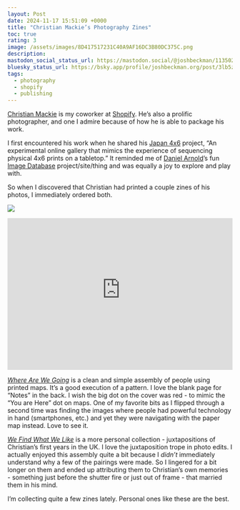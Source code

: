 ```yaml
---
layout: Post
date: 2024-11-17 15:51:09 +0000
title: "Christian Mackie’s Photography Zines"
toc: true
rating: 3
image: /assets/images/8D417517231C40A9AF16DC3B80DC375C.png
description: 
mastodon_social_status_url: https://mastodon.social/@joshbeckman/113502386158619186
bluesky_status_url: https://bsky.app/profile/joshbeckman.org/post/3lb5zykbecx2i
tags: 
  - photography
  - shopify
  - publishing
---
```


[Christian Mackie](https://www.mackiec.xyz) is my coworker at [Shopify](http://shopify.com)\. He’s also a prolific photographer, and one I admire because of how he is able to package his work\.

I first encountered his work when he shared his [Japan 4x6](https://www.mackiec.xyz/japan-4x6-project) project, “An experimental online gallery that mimics the experience of sequencing physical 4x6 prints on a tabletop\.” It reminded me of [Daniel Arnold](https://www.joshbeckman.org/notes/797756758)’s fun [Image Database](https://imagedatabase.nyc) project/site/thing and was equally a joy to explore and play with\.

So when I discovered that Christian had printed a couple zines of his photos, I immediately ordered both\.

![](/assets/images/8D417517231C40A9AF16DC3B80DC375C.png)

<iframe width="100%" height="340" src="https://www.youtube-nocookie.com/embed/e8HupYlZnAM" title="YouTube embed" frameborder="0" allow="accelerometer; autoplay; clipboard-write; encrypted-media; gyroscope; picture-in-picture; web-share" referrerpolicy="strict-origin-when-cross-origin" allowfullscreen></iframe>

[*Where Are We Going*](https://www.mackiec.xyz/where-are-we-going-2023) is a clean and simple assembly of people using printed maps\. It’s a good execution of a pattern\. I love the blank page for “Notes” in the back\. I wish the big dot on the cover was red \- to mimic the “You are Here” dot on maps\. One of my favorite bits as I flipped through a second time was finding the images where people had powerful technology in hand \(smartphones, etc\.\) and yet they were navigating with the paper map instead\. Love to see it\.

[*We Find What We Like*](https://www.mackiec.xyz/we-find-what-we-like-2023) is a more personal collection \- juxtapositions of Christian’s first years in the UK\. I love the juxtaposition trope in photo edits\. I actually enjoyed this assembly quite a bit because I *didn’t* immediately understand why a few of the pairings were made\. So I lingered for a bit longer on them and ended up attributing them to Christian’s own memories \- something just before the shutter fire or just out of frame \- that married them in his mind\.

I’m collecting quite a few zines lately\. Personal ones like these are the best\.






